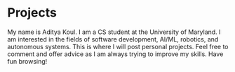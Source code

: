 # Projects
My name is Aditya Koul. I am a CS student at the University of Maryland. I am interested in the fields of software development, AI/ML, robotics, and autonomous systems. This is where I will post personal projects. Feel free to comment and offer advice as I am always trying to improve my skills. Have fun browsing!
